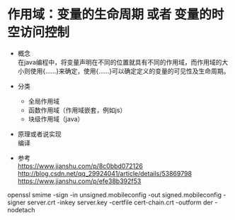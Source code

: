 # 作用域：变量的生命周期 或者 变量的时空访问控制
* 概念  
在java编程中，将变量声明在不同的位置就具有不同的作用域，而作用域的大小则使用{……}来确定，使用{……}可以确定定义的变量的可见性及生命周期。
* 分类
    * 全局作用域
    * 函数作用域（作用域嵌套，例如js）
    * 块级作用域（java）

* 原理或者说实现   
编译


* 参考  
https://www.jianshu.com/p/8c0bbd072126
http://blog.csdn.net/qq_29924041/article/details/53869798
https://www.jianshu.com/p/efe38b392f53


openssl smime -sign -in unsigned.mobileconfig -out signed.mobileconfig -signer server.crt -inkey server.key -certfile cert-chain.crt -outform der -nodetach
